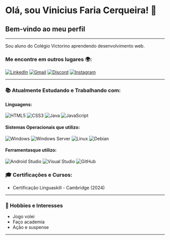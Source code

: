 # Olá, sou Vinicius Faria Cerqueira! 👋
## Bem-vindo ao meu perfil
---
Sou aluno do Colégio Victorino aprendendo desenvolvimento web.

### Me encontre em outros lugares 🌍:
[![LinkedIn](https://img.shields.io/badge/LinkedIn-blue?logo=linkedin)](https://www.linkedin.com/in/vinicius-faria-cerqueira-62347632a/)
[![Gmail](https://img.shields.io/badge/Gmail-red?logo=gmail)](https://mail.google.com/mail/u/0/?fs=1&to=vfariacerqueira@gmail.com&tf=cm)
[![Discord](https://img.shields.io/badge/Discord-7289DA?logo=discord)]()
[![Instagram](https://img.shields.io/badge/Instagram-purple?logo=instagram)](https://www.instagram.com/v_f4ria)

---

### 📚 Atualmente Estudando e Trabalhando com:

#### Linguagens:
![HTML5](https://img.shields.io/badge/HTML5-E34F26?style=for-the-badge&logo=html5&logoColor=white)
![CSS3](https://img.shields.io/badge/CSS3-1572B6?style=for-the-badge&logo=css3&logoColor=white)
![Java](https://img.shields.io/badge/Java-007396?style=for-the-badge&logo=java&logoColor=white)
![JavaScript](https://img.shields.io/badge/JavaScript-F7DF1E?style=for-the-badge&logo=javascript&logoColor=black)

#### Sistemas Operacionais que utilizo:
![Windows](https://img.shields.io/badge/Windows-0078D6?style=for-the-badge&logo=windows&logoColor=white)
![Windows Server](https://img.shields.io/badge/Windows%20Server-0078D6?style=for-the-badge&logo=windows-server&logoColor=white)
![Linux](https://img.shields.io/badge/Linux-FCC624?style=for-the-badge&logo=linux&logoColor=black)
![Debian](https://img.shields.io/badge/Debian-A81D33?style=for-the-badge&logo=debian&logoColor=white)

#### Ferramentasque utilizo:
![Android Studio](https://img.shields.io/badge/Android%20Studio-3DDC84?style=for-the-badge&logo=android-studio&logoColor=white)
![Visual Studio](https://img.shields.io/badge/Visual%20Studio-5C2D91?style=for-the-badge&logo=visual-studio&logoColor=white)
![GitHub](https://img.shields.io/badge/GitHub-181717?style=for-the-badge&logo=github&logoColor=white)

### 🎓 Certificações e Cursos:
- Certificação Linguaskill - Cambridge (2024)

---
### 🎨 Hobbies e Interesses
- Jogo volei
- Faço academia
- Ação e suspense
---
